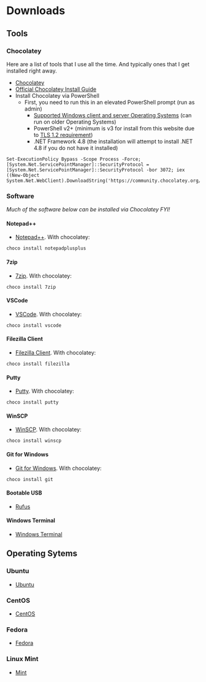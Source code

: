 # Downloads

## Tools

### Chocolatey

Here are a list of tools that I use all the time. And typically ones that I get installed right away.

* [Chocolatey](https://chocolatey.org/install)
* [Official Chocolatey Install Guide](https://chocolatey.org/install)
* Install Chocolatey via PowerShell
    * First, you need to run this in an elevated PowerShell prompt (run as admin)
        * [Supported Windows client and server Operating Systems](https://docs.chocolatey.org/en-us/chocolatey-components-dependencies-and-support-lifecycle#supported-windows-versions) (can run on older Operating Systems)
        * PowerShell v2+ (minimum is v3 for install from this website due to [TLS 1.2 requirement](https://chocolatey.org/blog/remove-support-for-old-tls-versions))
        * .NET Framework 4.8 (the installation will attempt to install .NET 4.8 if you do not have it installed)

```
Set-ExecutionPolicy Bypass -Scope Process -Force; [System.Net.ServicePointManager]::SecurityProtocol = [System.Net.ServicePointManager]::SecurityProtocol -bor 3072; iex ((New-Object System.Net.WebClient).DownloadString('https://community.chocolatey.org/install.ps1'))
```

### Software

_Much of the software below can be installed via Chocolatey FYI!_

#### Notepad++

* [Notepad++](https://notepad-plus-plus.org/downloads/). With chocolatey:

```
choco install notepadplusplus
```

#### 7zip
* [7zip](https://www.7-zip.org/download.html). With chocolatey:

```
choco install 7zip
```

#### VSCode
* [VSCode](https://code.visualstudio.com/download). With chocolatey:

```
choco install vscode
```

#### Filezilla Client
* [Filezilla Client](https://filezilla-project.org/download.php). With chocolatey:

```
choco install filezilla
```

#### Putty
* [Putty](https://www.putty.org/). With chocolatey:

```
choco install putty
```

#### WinSCP
* [WinSCP](https://winscp.net/eng/download.php). With chocolatey:

```
choco install winscp
```

#### Git for Windows
* [Git for Windows](https://git-scm.com/download/win). With chocolatey:

```
choco install git
```

#### Bootable USB
* [Rufus](https://rufus.ie/en/) 

#### Windows Terminal
* [Windows Terminal](https://apps.microsoft.com/detail/windows-terminal/9N0DX20HK701?hl=en-us&gl=US)

## Operating Sytems

### Ubuntu
* [Ubuntu](https://ubuntu.com/download/server)

### CentOS
* [CentOS](https://www.centos.org/download/)

### Fedora
* [Fedora](https://fedoraproject.org/workstation/download/)

### Linux Mint
* [Mint](https://www.linuxmint.com/download.php)